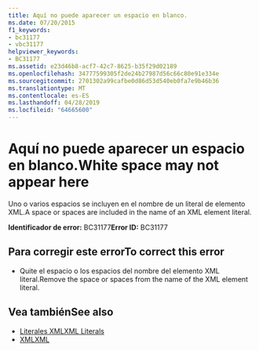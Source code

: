 ```yaml
---
title: Aquí no puede aparecer un espacio en blanco.
ms.date: 07/20/2015
f1_keywords:
- bc31177
- vbc31177
helpviewer_keywords:
- BC31177
ms.assetid: e23d46b8-acf7-42c7-8625-b35f29d02189
ms.openlocfilehash: 34777599305f2de24b27987d56c66c80e91e334e
ms.sourcegitcommit: 2701302a99cafbe0d86d53d540eb0fa7e9b46b36
ms.translationtype: MT
ms.contentlocale: es-ES
ms.lasthandoff: 04/28/2019
ms.locfileid: "64665600"
---
```

# <a name="white-space-may-not-appear-here"></a><span data-ttu-id="96e76-102">Aquí no puede aparecer un espacio en blanco.</span><span class="sxs-lookup"><span data-stu-id="96e76-102">White space may not appear here</span></span>
<span data-ttu-id="96e76-103">Uno o varios espacios se incluyen en el nombre de un literal de elemento XML.</span><span class="sxs-lookup"><span data-stu-id="96e76-103">A space or spaces are included in the name of an XML element literal.</span></span>  
  
 <span data-ttu-id="96e76-104">**Identificador de error:** BC31177</span><span class="sxs-lookup"><span data-stu-id="96e76-104">**Error ID:** BC31177</span></span>  
  
## <a name="to-correct-this-error"></a><span data-ttu-id="96e76-105">Para corregir este error</span><span class="sxs-lookup"><span data-stu-id="96e76-105">To correct this error</span></span>  
  
- <span data-ttu-id="96e76-106">Quite el espacio o los espacios del nombre del elemento XML literal.</span><span class="sxs-lookup"><span data-stu-id="96e76-106">Remove the space or spaces from the name of the XML element literal.</span></span>  
  
## <a name="see-also"></a><span data-ttu-id="96e76-107">Vea también</span><span class="sxs-lookup"><span data-stu-id="96e76-107">See also</span></span>

- [<span data-ttu-id="96e76-108">Literales XML</span><span class="sxs-lookup"><span data-stu-id="96e76-108">XML Literals</span></span>](../../visual-basic/language-reference/xml-literals/index.md)
- [<span data-ttu-id="96e76-109">XML</span><span class="sxs-lookup"><span data-stu-id="96e76-109">XML</span></span>](../../visual-basic/programming-guide/language-features/xml/index.md)
